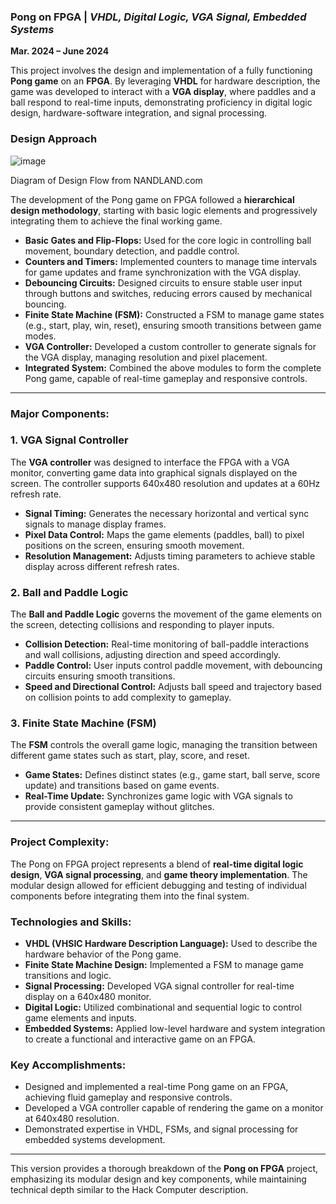 ### Pong on FPGA | *VHDL, Digital Logic, VGA Signal, Embedded Systems*

**Mar. 2024 – June 2024**




This project involves the design and implementation of a fully functioning **Pong game** on an **FPGA**. By leveraging **VHDL** for hardware description, the game was developed to interact with a **VGA display**, where paddles and a ball respond to real-time inputs, demonstrating proficiency in digital logic design, hardware-software integration, and signal processing.

### Design Approach

![image](https://github.com/user-attachments/assets/f1f849ba-07be-4a12-9d9c-ff8dbda6816a)

Diagram of Design Flow from NANDLAND.com

The development of the Pong game on FPGA followed a **hierarchical design methodology**, starting with basic logic elements and progressively integrating them to achieve the final working game.

- **Basic Gates and Flip-Flops:** Used for the core logic in controlling ball movement, boundary detection, and paddle control.
- **Counters and Timers:** Implemented counters to manage time intervals for game updates and frame synchronization with the VGA display.
- **Debouncing Circuits:** Designed circuits to ensure stable user input through buttons and switches, reducing errors caused by mechanical bouncing.
- **Finite State Machine (FSM):** Constructed a FSM to manage game states (e.g., start, play, win, reset), ensuring smooth transitions between game modes.
- **VGA Controller:** Developed a custom controller to generate signals for the VGA display, managing resolution and pixel placement.
- **Integrated System:** Combined the above modules to form the complete Pong game, capable of real-time gameplay and responsive controls.

---

### Major Components:

### 1. VGA Signal Controller

The **VGA controller** was designed to interface the FPGA with a VGA monitor, converting game data into graphical signals displayed on the screen. The controller supports 640x480 resolution and updates at a 60Hz refresh rate.

- **Signal Timing:** Generates the necessary horizontal and vertical sync signals to manage display frames.
- **Pixel Data Control:** Maps the game elements (paddles, ball) to pixel positions on the screen, ensuring smooth movement.
- **Resolution Management:** Adjusts timing parameters to achieve stable display across different refresh rates.

### 2. Ball and Paddle Logic

The **Ball and Paddle Logic** governs the movement of the game elements on the screen, detecting collisions and responding to player inputs.

- **Collision Detection:** Real-time monitoring of ball-paddle interactions and wall collisions, adjusting direction and speed accordingly.
- **Paddle Control:** User inputs control paddle movement, with debouncing circuits ensuring smooth transitions.
- **Speed and Directional Control:** Adjusts ball speed and trajectory based on collision points to add complexity to gameplay.

### 3. Finite State Machine (FSM)

The **FSM** controls the overall game logic, managing the transition between different game states such as start, play, score, and reset.

- **Game States:** Defines distinct states (e.g., game start, ball serve, score update) and transitions based on game events.
- **Real-Time Update:** Synchronizes game logic with VGA signals to provide consistent gameplay without glitches.

---

### Project Complexity:

The Pong on FPGA project represents a blend of **real-time digital logic design**, **VGA signal processing**, and **game theory implementation**. The modular design allowed for efficient debugging and testing of individual components before integrating them into the final system.

### Technologies and Skills:

- **VHDL (VHSIC Hardware Description Language):** Used to describe the hardware behavior of the Pong game.
- **Finite State Machine Design:** Implemented a FSM to manage game transitions and logic.
- **Signal Processing:** Developed VGA signal controller for real-time display on a 640x480 monitor.
- **Digital Logic:** Utilized combinational and sequential logic to control game elements and inputs.
- **Embedded Systems:** Applied low-level hardware and system integration to create a functional and interactive game on an FPGA.

### Key Accomplishments:

- Designed and implemented a real-time Pong game on an FPGA, achieving fluid gameplay and responsive controls.
- Developed a VGA controller capable of rendering the game on a monitor at 640x480 resolution.
- Demonstrated expertise in VHDL, FSMs, and signal processing for embedded systems development.

---

This version provides a thorough breakdown of the **Pong on FPGA** project, emphasizing its modular design and key components, while maintaining technical depth similar to the Hack Computer description.
